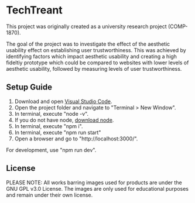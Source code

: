 # TechTreant
This project was originally created as a university research project (COMP-1870). 

The goal of the project was to investigate the effect of the aesthetic usability effect on establishing user trustworthiness. This was achieved by identifying factors which impact aesthetic usability and creating a high fideltiy prototype which could be compared to websites with lower levels of aesthetic usability, followed by measuring levels of user trustworthiness.


## Setup Guide
1. Download and open [Visual Studio Code](https://code.visualstudio.com/download).
2. Open the project folder and navigate to "Terminal > New Window".
3. In terminal, execute "node -v".
4. If you do not have node, [download node](https://nodejs.org/en/download).
5. In terminal, execute "npm i".
6. In terminal, execute "npm run start"
7. Open a browser and go to "http://localhost:3000/".

For development, use "npm run dev".

## License
PLEASE NOTE: All works barring images used for products are under the GNU GPL v3.0 License. The images are only used for educational purposes and remain under their own license.
